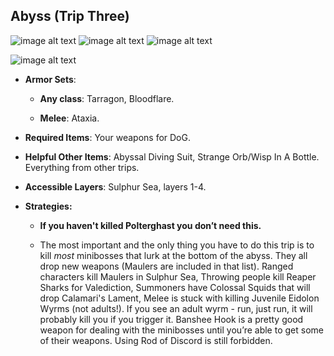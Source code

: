 ## Abyss (Trip Three)

![image alt text](../public/BMbpD6rCZ1qoniF20u7H2A_img_71.png) 
![image alt text](../public/BMbpD6rCZ1qoniF20u7H2A_img_72.png)
![image alt text](../public/BMbpD6rCZ1qoniF20u7H2A_img_73.png)

![image alt text](../public/BMbpD6rCZ1qoniF20u7H2A_img_74.png)

* **Armor Sets**:

    * **Any class**: Tarragon, Bloodflare.

    * **Melee**: Ataxia.

* **Required Items**: Your weapons for DoG.

* **Helpful Other Items**: Abyssal Diving Suit, Strange Orb/Wisp In A Bottle. Everything from other trips.

* **Accessible Layers**: Sulphur Sea, layers 1-4.

* **Strategies:**

    * **If you haven't killed Polterghast you don’t need this.**

    * The most important and the only thing you have to do this trip is to kill *most* minibosses that lurk at the bottom of the abyss. They all drop new weapons (Maulers are included in that list). Ranged characters kill Maulers in Sulphur Sea, Throwing people kill Reaper Sharks for Valediction, Summoners have Colossal Squids that will drop Calamari's Lament, Melee is stuck with killing Juvenile Eidolon Wyrms (not adults!). If you see an adult wyrm - run, just run, it will probably kill you if you trigger it. Banshee Hook is a pretty good weapon for dealing with the minibosses until you’re able to get some of their weapons. Using Rod of Discord is still forbidden. 
